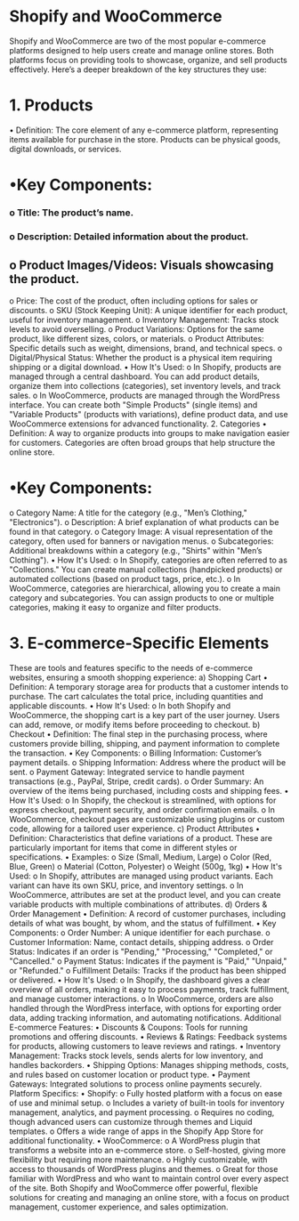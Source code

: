                          
  #  Shopify and WooCommerce 
 
Shopify and WooCommerce are two of the most popular e-commerce platforms designed to help users create and manage online stores. Both platforms focus on providing tools to showcase, organize, and sell products effectively. Here’s a deeper breakdown of the key structures they use:
# 1. Products
•	Definition: The core element of any e-commerce platform, representing items available for purchase in the store. Products can be physical goods, digital downloads, or services.
# •Key Components:
### o	Title: The product’s name.
### o	Description: Detailed information about the product.
## o	Product Images/Videos: Visuals showcasing the product.
o	Price: The cost of the product, often including options for sales or discounts.
o	SKU (Stock Keeping Unit): A unique identifier for each product, useful for inventory management.
o	Inventory Management: Tracks stock levels to avoid overselling.
o	Product Variations: Options for the same product, like different sizes, colors, or materials.
o	Product Attributes: Specific details such as weight, dimensions, brand, and technical specs.
o	Digital/Physical Status: Whether the product is a physical item requiring shipping or a digital download.
•	How It's Used:
o	In Shopify, products are managed through a central dashboard. You can add product details, organize them into collections (categories), set inventory levels, and track sales.
o	In WooCommerce, products are managed through the WordPress interface. You can create both "Simple Products" (single items) and "Variable Products" (products with variations), define product data, and use WooCommerce extensions for advanced functionality.
2. Categories
•	Definition: A way to organize products into groups to make navigation easier for customers. Categories are often broad groups that help structure the online store.
# •Key Components:
o	Category Name: A title for the category (e.g., "Men’s Clothing," "Electronics").
o	Description: A brief explanation of what products can be found in that category.
o	Category Image: A visual representation of the category, often used for banners or navigation menus.
o	Subcategories: Additional breakdowns within a category (e.g., "Shirts" within "Men’s Clothing").
•	How It's Used:
o	In Shopify, categories are often referred to as "Collections." You can create manual collections (handpicked products) or automated collections (based on product tags, price, etc.).
o	In WooCommerce, categories are hierarchical, allowing you to create a main category and subcategories. You can assign products to one or multiple categories, making it easy to organize and filter products.
# 3. E-commerce-Specific Elements
These are tools and features specific to the needs of e-commerce websites, ensuring a smooth shopping experience:
a) Shopping Cart
•	Definition: A temporary storage area for products that a customer intends to purchase. The cart calculates the total price, including quantities and applicable discounts.
•	How It's Used: 
o	In both Shopify and WooCommerce, the shopping cart is a key part of the user journey. Users can add, remove, or modify items before proceeding to checkout.
b) Checkout
•	Definition: The final step in the purchasing process, where customers provide billing, shipping, and payment information to complete the transaction.
•	Key Components: 
o	Billing Information: Customer’s payment details.
o	Shipping Information: Address where the product will be sent.
o	Payment Gateway: Integrated service to handle payment transactions (e.g., PayPal, Stripe, credit cards).
o	Order Summary: An overview of the items being purchased, including costs and shipping fees.
•	How It's Used: 
o	In Shopify, the checkout is streamlined, with options for express checkout, payment security, and order confirmation emails.
o	In WooCommerce, checkout pages are customizable using plugins or custom code, allowing for a tailored user experience.
c) Product Attributes
•	Definition: Characteristics that define variations of a product. These are particularly important for items that come in different styles or specifications.
•	Examples: 
o	Size (Small, Medium, Large)
o	Color (Red, Blue, Green)
o	Material (Cotton, Polyester)
o	Weight (500g, 1kg)
•	How It's Used: 
o	In Shopify, attributes are managed using product variants. Each variant can have its own SKU, price, and inventory settings.
o	In WooCommerce, attributes are set at the product level, and you can create variable products with multiple combinations of attributes.
d) Orders & Order Management
•	Definition: A record of customer purchases, including details of what was bought, by whom, and the status of fulfillment.
•	Key Components: 
o	Order Number: A unique identifier for each purchase.
o	Customer Information: Name, contact details, shipping address.
o	Order Status: Indicates if an order is "Pending," "Processing," "Completed," or "Cancelled."
o	Payment Status: Indicates if the payment is "Paid," "Unpaid," or "Refunded."
o	Fulfillment Details: Tracks if the product has been shipped or delivered.
•	How It's Used: 
o	In Shopify, the dashboard gives a clear overview of all orders, making it easy to process payments, track fulfillment, and manage customer interactions.
o	In WooCommerce, orders are also handled through the WordPress interface, with options for exporting order data, adding tracking information, and automating notifications.
Additional E-commerce Features:
•	Discounts & Coupons: Tools for running promotions and offering discounts.
•	Reviews & Ratings: Feedback systems for products, allowing customers to leave reviews and ratings.
•	Inventory Management: Tracks stock levels, sends alerts for low inventory, and handles backorders.
•	Shipping Options: Manages shipping methods, costs, and rules based on customer location or product type.
•	Payment Gateways: Integrated solutions to process online payments securely.
Platform Specifics:
•	Shopify:
o	Fully hosted platform with a focus on ease of use and minimal setup.
o	Includes a variety of built-in tools for inventory management, analytics, and payment processing.
o	Requires no coding, though advanced users can customize through themes and Liquid templates.
o	Offers a wide range of apps in the Shopify App Store for additional functionality.
•	WooCommerce:
o	A WordPress plugin that transforms a website into an e-commerce store.
o	Self-hosted, giving more flexibility but requiring more maintenance.
o	Highly customizable, with access to thousands of WordPress plugins and themes.
o	Great for those familiar with WordPress and who want to maintain control over every aspect of the site.
Both Shopify and WooCommerce offer powerful, flexible solutions for creating and managing an online store, with a focus on product management, customer experience, and sales optimization.

